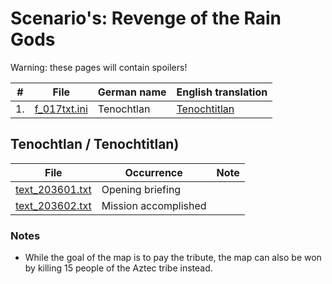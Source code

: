 # Scenario's: Revenge of the Rain Gods

Warning: these pages will contain spoilers!

| # | File | German name | English translation |
|--|--|--|--|
| 1. | [f_017txt.ini](../translations/english/data_m/f_017txt.ini) | Tenochtlan | [Tenochtitlan](#tenochtlan--tenochtitlan) |

## Tenochtlan / Tenochtitlan)

| File | Occurrence | Note |
|--|--|--|
| [text_203601.txt](../translations/english/data_m/C1_txt/C1_fhll/text_203601.txt) | Opening briefing |  |
| [text_203602.txt](../translations/english/data_m/C1_txt/C1_fhll/text_203602.txt) | Mission accomplished |  |

### Notes

- While the goal of the map is to pay the tribute, the map can also be won by killing 15 people of the Aztec tribe instead.
